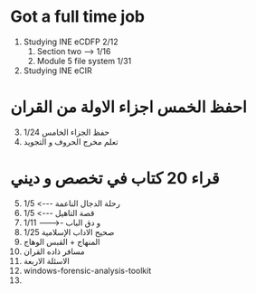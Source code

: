 

#  Got a full time job

1. Studying INE eCDFP 2/12
	1. Section two --> 1/16
	2. Module 5 file system 1/31
2. Studying INE eCIR


# احفظ الخمس اجزاء الاولة من القران

3. حفظ الجزاء الخامس 1/24
4. تعلم مخرج الحروف و التجويد


# قراء 20 كتاب في تخصص و ديني

5. رحلة الدجال الناعمة ---> 1/5
6. قصة التاهيل ---> 1/5
7. و دق الباب ----< 1/11
8.  صحيح الاداب الإسلامية 1/25
9. المنهاج + القبس الوهاج 
10. مسافر ذاده القران 
11. الاسئلة الاربعة
12. windows-forensic-analysis-toolkit
13. 